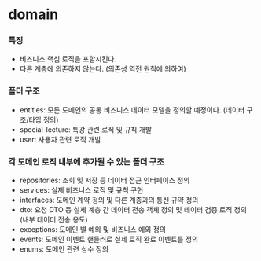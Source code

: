 # domain

### 특징
- 비즈니스 핵심 로직을 포함시킨다.
- 다른 계층에 의존하지 않는다. (의존성 역전 원칙에 의하여)

### 폴더 구조
- entities: 모든 도메인의 공통 비즈니스 데이터 모델을 정의할 예정이다. (데이터 구조/타입 정의)
- special-lecture: 특강 관련 로직 및 규칙 개발
- user: 사용자 관련 로직 개발

### 각 도메인 로직 내부에 추가될 수 있는 폴더 구조
- repositories: 조회 및 저장 등 데이터 접근 인터페이스 정의
- services: 실제 비즈니스 로직 및 규칙 구현 
- interfaces: 도메인 계약 정의 및 다른 계층과의 통신 규약 정의
- dto: 요청 DTO 등 실제 계층 간 데이터 전송 객체 정의 및 데이터 검증 로직 정의 (내부 데이터 전송 용도)
- exceptions: 도메인 별 예외 및 비즈니스 예외 정의
- events: 도메인 이벤트 핸들러로 실제 로직 완료 이벤트를 정의
- enums: 도메인 관련 상수 정의
